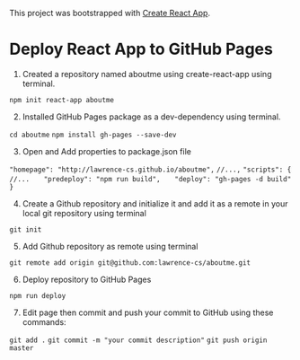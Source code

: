 This project was bootstrapped with [Create React App](https://github.com/facebook/create-react-app).

# Deploy React App to GitHub Pages

1. Created a repository named aboutme using create-react-app using terminal.

`npm init react-app aboutme`

2. Installed GitHub Pages package as a dev-dependency using terminal.

`cd aboutme`
`npm install gh-pages --save-dev`

3. Open and Add properties to package.json file 

`"homepage": "http://lawrence-cs.github.io/aboutme",`
`//...,`
`"scripts": {`
`	//...`
`	"predeploy": "npm run build",`
`	"deploy": "gh-pages -d build"`
` }`

4. Create a Github repository and initialize it and add it as a remote in your local git repository using terminal

`git init`

5. Add Github repository as remote  using terminal

`git remote add origin git@github.com:lawrence-cs/aboutme.git`

6. Deploy repository to GitHub Pages

`npm run deploy`

7. Edit page then commit and push your commit to GitHub using these commands:

`git add .`
`git commit -m "your commit description"`
`git push origin master`
